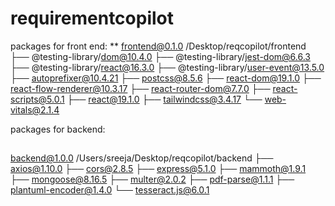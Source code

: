 # requirementcopilot

packages for front end:
**
frontend@0.1.0 /Desktop/reqcopilot/frontend
├── @testing-library/dom@10.4.0
├── @testing-library/jest-dom@6.6.3
├── @testing-library/react@16.3.0
├── @testing-library/user-event@13.5.0
├── autoprefixer@10.4.21
├── postcss@8.5.6
├── react-dom@19.1.0
├── react-flow-renderer@10.3.17
├── react-router-dom@7.7.0
├── react-scripts@5.0.1
├── react@19.1.0
├── tailwindcss@3.4.17
└── web-vitals@2.1.4

packages for backend:
##
backend@1.0.0 /Users/sreeja/Desktop/reqcopilot/backend
├── axios@1.10.0
├── cors@2.8.5
├── express@5.1.0
├── mammoth@1.9.1
├── mongoose@8.16.5
├── multer@2.0.2
├── pdf-parse@1.1.1
├── plantuml-encoder@1.4.0
└── tesseract.js@6.0.1

